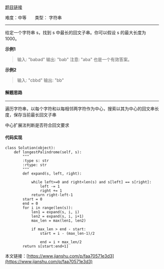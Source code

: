 [题目链接](https://leetcode-cn.com/problems/longest-palindromic-substring/)

难度：中等          &nbsp;&nbsp;&nbsp;&nbsp;&nbsp;&nbsp;类型：  字符串
***
 给定一个字符串 s，找到 s 中最长的回文子串。你可以假设 s 的最大长度为 1000。

 
**示例1**
> 输入: "babad"
输出: "bab"
注意: "aba" 也是一个有效答案。

**示例2**
> 输入: "cbbd"
输出: "bb"

#### 解题思路
***
遍历字符串，以每个字符和以每相邻两字符作为中心，搜索以其为中心的回文串长度，保存当前最长回文子串

中心扩展法判断是否符合回文要求



#### 代码实现
```
class Solution(object):
    def longestPalindrome(self, s):
        """
        :type s: str
        :rtype: str
        """
        def expand(s, left, right):
            
            while left>=0 and right<len(s) and s[left] == s[right]:
                left -= 1
                right += 1
            return right-left-1
        start = 0
        end = 0
        for i in range(len(s)):
            len1 = expand(s, i, i)
            len2 = expand(s, i, i+1)
            max_len = max(len1, len2)
           
            if max_len > end - start:
                start = i - (max_len-1)/2
                
                end = i + max_len/2
        return s[start:end+1]
```

本文链接：[https://www.jianshu.com/p/faa70571e3d3](https://www.jianshu.com/p/faa70571e3d3)
